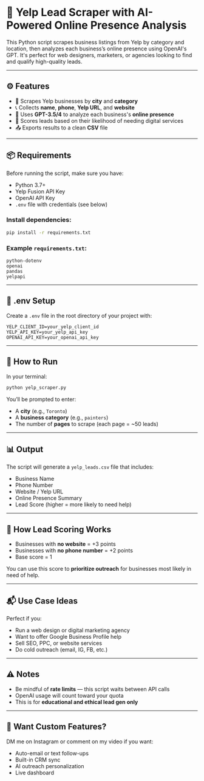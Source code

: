 # 🧲 Yelp Lead Scraper with AI-Powered Online Presence Analysis

This Python script scrapes business listings from Yelp by category and location, then analyzes each business’s online presence using OpenAI's GPT. It's perfect for web designers, marketers, or agencies looking to find and qualify high-quality leads.

---

## ⚙️ Features

- 🔎 Scrapes Yelp businesses by **city** and **category**
- 📞 Collects **name**, **phone**, **Yelp URL**, and **website**
- 🤖 Uses **GPT-3.5/4** to analyze each business's **online presence**
- 🧠 Scores leads based on their likelihood of needing digital services
- 📤 Exports results to a clean **CSV** file

---

## 📦 Requirements

Before running the script, make sure you have:

- Python 3.7+
- Yelp Fusion API Key
- OpenAI API Key
- `.env` file with credentials (see below)

### Install dependencies:
```bash
pip install -r requirements.txt
```

### Example `requirements.txt`:
```text
python-dotenv
openai
pandas
yelpapi
```

---

## 🔐 .env Setup

Create a `.env` file in the root directory of your project with:

```
YELP_CLIENT_ID=your_yelp_client_id
YELP_API_KEY=your_yelp_api_key
OPENAI_API_KEY=your_openai_api_key
```

---

## 🚀 How to Run

In your terminal:

```bash
python yelp_scraper.py
```

You’ll be prompted to enter:

- A **city** (e.g., `Toronto`)
- A **business category** (e.g., `painters`)
- The number of **pages** to scrape (each page = ~50 leads)

---

## 📊 Output

The script will generate a `yelp_leads.csv` file that includes:

- Business Name
- Phone Number
- Website / Yelp URL
- Online Presence Summary
- Lead Score (higher = more likely to need help)

---

## 🧠 How Lead Scoring Works

- Businesses with **no website** = +3 points  
- Businesses with **no phone number** = +2 points  
- Base score = 1  

You can use this score to **prioritize outreach** for businesses most likely in need of help.

---

## 📬 Use Case Ideas

Perfect if you:
- Run a web design or digital marketing agency
- Want to offer Google Business Profile help
- Sell SEO, PPC, or website services
- Do cold outreach (email, IG, FB, etc.)

---

## ⚠️ Notes

- Be mindful of **rate limits** — this script waits between API calls
- OpenAI usage will count toward your quota
- This is for **educational and ethical lead gen only**

---

## 🧠 Want Custom Features?

DM me on Instagram or comment on my video if you want:
- Auto-email or text follow-ups
- Built-in CRM sync
- AI outreach personalization
- Live dashboard

